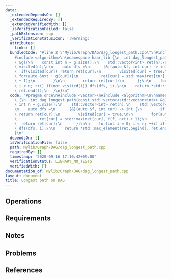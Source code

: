 ```yaml
---
data:
  _extendedDependsOn: []
  _extendedRequiredBy: []
  _extendedVerifiedWith: []
  _isVerificationFailed: false
  _pathExtension: cpp
  _verificationStatusIcon: ':warning:'
  attributes:
    links: []
  bundledCode: "#line 2 \"Mylib/Graph/DAG/dag_longest_path.cpp\"\n#include <vector>\n\
    #include <algorithm>\n\nnamespace haar_lib {\n  int dag_longest_path(const std::vector<std::vector<int>>\
    \ &g){\n    const int n = g.size();\n    std::vector<int> ret(n);\n    std::vector<bool>\
    \ visited(n);\n\n    auto dfs =\n      [&](auto &f, int cur) -> int {\n      \
    \  if(visited[cur]) return ret[cur];\n        visited[cur] = true;\n\n       \
    \ for(auto &nxt : g[cur]){\n          ret[cur] = std::max(ret[cur], f(f, nxt)\
    \ + 1);\n        }\n\n        return ret[cur];\n      };\n\n    for(int i = 0;\
    \ i < n; ++i) if(not visited[i]) dfs(dfs, i);\n\n    return *std::max_element(ret.begin(),\
    \ ret.end());\n  }\n}\n"
  code: "#pragma once\n#include <vector>\n#include <algorithm>\n\nnamespace haar_lib\
    \ {\n  int dag_longest_path(const std::vector<std::vector<int>> &g){\n    const\
    \ int n = g.size();\n    std::vector<int> ret(n);\n    std::vector<bool> visited(n);\n\
    \n    auto dfs =\n      [&](auto &f, int cur) -> int {\n        if(visited[cur])\
    \ return ret[cur];\n        visited[cur] = true;\n\n        for(auto &nxt : g[cur]){\n\
    \          ret[cur] = std::max(ret[cur], f(f, nxt) + 1);\n        }\n\n      \
    \  return ret[cur];\n      };\n\n    for(int i = 0; i < n; ++i) if(not visited[i])\
    \ dfs(dfs, i);\n\n    return *std::max_element(ret.begin(), ret.end());\n  }\n\
    }\n"
  dependsOn: []
  isVerificationFile: false
  path: Mylib/Graph/DAG/dag_longest_path.cpp
  requiredBy: []
  timestamp: '2020-09-16 17:10:42+09:00'
  verificationStatus: LIBRARY_NO_TESTS
  verifiedWith: []
documentation_of: Mylib/Graph/DAG/dag_longest_path.cpp
layout: document
title: Longest path on DAG
---
```


## Operations

## Requirements

## Notes

## Problems

## References
